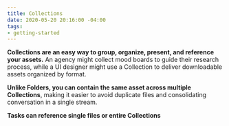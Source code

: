 ```yaml
---
title: Collections
date: 2020-05-20 20:16:00 -04:00
tags:
- getting-started
---
```


**Collections are an easy way to group, organize, present, and reference your assets.** An agency might collect mood boards to guide their research process,  while a UI designer might use a Collection to deliver downloadable assets organized by format.

**Unlike Folders, you can contain the same asset across multiple Collections**, making it easier to avoid duplicate files and consolidating conversation in a single stream.

**Tasks can reference single files or entire Collections**